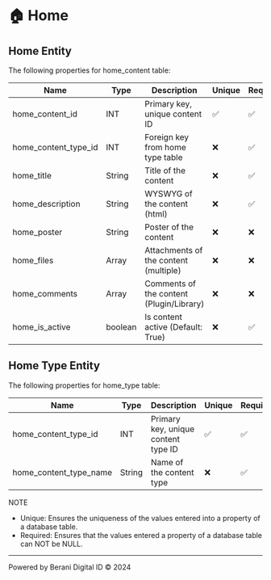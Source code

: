 # 🏠 Home

## Home Entity
The following properties for home_content table:

| Name                      | Type      | Description                               | Unique | Required  |
|---------------------------|-----------|-------------------------------------------|--------|-----------|
| home_content_id           | INT       | Primary key, unique content ID            |   ✅   |    ✅    |
| home_content_type_id      | INT       | Foreign key from home type table          |   ❌   |    ✅    |
| home_title                | String    | Title of the content                      |   ❌   |    ✅    |
| home_description          | String    | WYSWYG of the content (html)              |   ❌   |    ✅    |
| home_poster               | String    | Poster of the content                     |   ❌   |    ❌    |
| home_files                | Array     | Attachments of the content (multiple)     |   ❌   |    ❌    |
| home_comments             | Array     | Comments of the content (Plugin/Library)  |   ❌   |    ❌    |
| home_is_active            | boolean   | Is content active (Default: True)         |   ❌   |    ✅    |

## Home Type Entity
The following properties for home_type table:

| Name                      | Type      | Description                               | Unique | Required  |
|---------------------------|-----------|-------------------------------------------|--------|-----------|
| home_content_type_id      | INT       | Primary key, unique content type ID       |   ✅   |    ✅    |
| home_content_type_name    | String    | Name of the content type                  |   ❌   |    ✅    |

NOTE
- Unique: Ensures the uniqueness of the values entered into a property of a database table.
- Required: Ensures that the values entered a property of a database table can NOT be NULL.

---
Powered by Berani Digital ID © 2024
